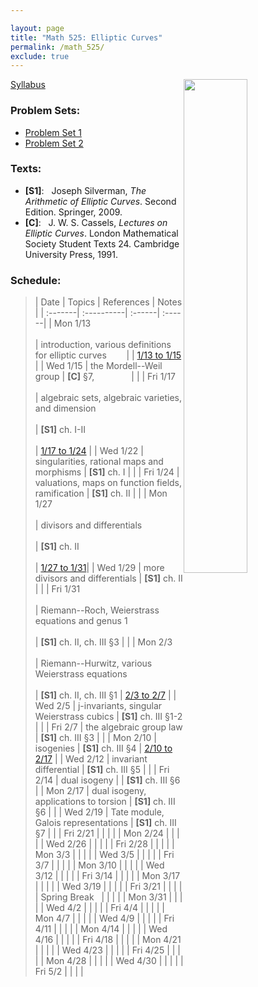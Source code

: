 ```yaml
---

layout: page
title: "Math 525: Elliptic Curves"
permalink: /math_525/
exclude: true
---  
```


<img src='EC.png' style="float:right; width:45%; margin:0px;"/>  


[Syllabus](https://drive.google.com/open?id=1-4tdv_sS_TaH5x_0Mhs3blO3FlCDZGu-&usp=drive_fs)

### Problem Sets: 
* [Problem Set 1](https://drive.google.com/open?id=1-D_T3CQqdEBX2SlotIEUK8en_CIYczWG&usp=drive_fs) 
* [Problem Set 2](https://drive.google.com/open?id=1dYDm22pNkooXHAXlrJk2yLwzCQQk0_iw&usp=drive_fs)   

### Texts:
* **[S1]**\: &nbsp; Joseph Silverman, *The Arithmetic of Elliptic Curves*. Second Edition. Springer, 2009.  
* **[C]**\: &nbsp; J. W. S. Cassels, *Lectures on Elliptic Curves*. London Mathematical Society Student Texts 24. Cambridge University Press, 1991.

### Schedule: 

> | Date  | Topics | References | Notes |
| :-------| :----------| :------| :------|
| Mon 1/13 <br> <br> | introduction, various definitions for elliptic curves &nbsp;&nbsp;&nbsp;&nbsp;&nbsp;&nbsp; | | [1/13 to 1/15](https://drive.google.com/open?id=1-97IterNTOaiawgYtENIhHbn1d8LpGmi&usp=drive_fs) |
| Wed 1/15 | the Mordell--Weil group | **[C]** §7, &nbsp;&nbsp;&nbsp;&nbsp;&nbsp;&nbsp;&nbsp;&nbsp;&nbsp;&nbsp;&nbsp;&nbsp;&nbsp;&nbsp;| |
| Fri 1/17 <br> <br> | algebraic sets, algebraic varieties, and dimension <br> <br>| **[S1]** ch. I-II <br> <br>| [1/17 to 1/24](https://drive.google.com/open?id=1-Aw-sdwfM3bpWDqQzpOdxRgnRVB4h-CX&usp=drive_fs) |
| Wed 1/22 | singularities, rational maps and morphisms | **[S1]** ch. I | |
| Fri 1/24 | valuations, maps on function fields, ramification | **[S1]** ch. II  | |
| Mon 1/27 <br> <br>| divisors and differentials <br> <br>| **[S1]** ch. II <br> <br>| [1/27 to 1/31](https://drive.google.com/open?id=1-S14EY60S-Qt8Qq9Y4sE8dAMGPHYAYm-&usp=drive_fs)|
| Wed 1/29 | more divisors and differentials | **[S1]** ch. II | |
| Fri 1/31 <br> <br>| Riemann--Roch, Weierstrass equations and genus 1 <br> <br>| **[S1]** ch. II, ch. III §3 | |
| Mon 2/3 <br> <br>| Riemann--Hurwitz, various Weierstrass equations <br> <br>| **[S1]** ch. II, ch. III §1 | [2/3 to 2/7](https://drive.google.com/open?id=1Z-jwpHQQVK4V4RzLDoIcJwH_PfUSbphs&usp=drive_fs) |
| Wed 2/5 | j-invariants, singular Weierstrass cubics  | **[S1]** ch. III §1-2 | |
| Fri 2/7 | the algebraic group law | **[S1]** ch. III §3 |  |
| Mon 2/10 | isogenies | **[S1]** ch. III §4 | [2/10 to 2/17](https://drive.google.com/open?id=1Yb9qvdXyVOzGFs8DziEQ6jx7KeNkW4sg&usp=drive_fs) |
| Wed 2/12 | invariant differential | **[S1]** ch. III §5 | |
| Fri 2/14 | dual isogeny | | **[S1]** ch. III §6 |
| Mon 2/17 | dual isogeny, applications to torsion | **[S1]** ch. III §6 | |
| Wed 2/19 | Tate module, Galois representations | **[S1]** ch. III §7 | |
| Fri 2/21 | | | |
| Mon 2/24 | | | |
| Wed 2/26 | | | |
| Fri 2/28 | | | |
| Mon 3/3 | | | |
| Wed 3/5 | | | |
| Fri 3/7 | | | |
| Mon 3/10 | | | |
| Wed 3/12 | | | |
| Fri 3/14 | | | |
| Mon 3/17 | | | |
| Wed 3/19 | | | |
| Fri 3/21 | | | |
| Spring Break&nbsp;&nbsp; | | | |
| Mon 3/31 | | | |
| Wed 4/2 | | | |
| Fri 4/4 | | | |
| Mon 4/7 | | | |
| Wed 4/9 | | | |
| Fri 4/11 | | | |
| Mon 4/14 | | | |
| Wed 4/16 | | | |
| Fri 4/18 | | | |
| Mon 4/21 | | | |
| Wed 4/23 | | | |
| Fri 4/25 | | | |
| Mon 4/28 | | | |
| Wed 4/30 | | | |
| Fri 5/2 | | | |


